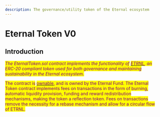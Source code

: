 ```yaml
---
description: The governance/utility token of the Eternal ecosystem
---
```


# Eternal Token V0

## Introduction

_<mark style="color:purple;">The EternalToken.sol contract implements the functionality of</mark>_ [_<mark style="color:purple;">ETRNL</mark>_](../../../token/tokenomics/)_<mark style="color:purple;">, an ERC-20 compliant token used for both governance and maintaining sustainability in the Eternal ecosystem.</mark>_&#x20;

<mark style="color:purple;">The contract is</mark> [<mark style="color:purple;">ownable</mark>](ownable-enhanced.md)<mark style="color:purple;">, and is owned by the Eternal Fund. The Eternal Token contract implements fees on transactions  in the form of burning, automatic liquidity provision, funding and reward redistribution mechanisms, making the token a reflection token. Fees on transactions remove the necessity for a rebase mechanism and allow for a circular flow of ETRNL.</mark>

<mark style="color:purple;"></mark>
